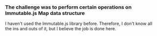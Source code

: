 ### The challenge was to perform certain operations on Immutable.js Map data structure

I haven't used the Immutable.js library before. Therefore, I don't know all the ins and outs of it, but I believe the job is done here.
